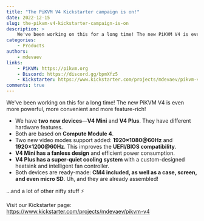 ```yaml
---
title: "The PiKVM V4 Kickstarter campaign is on!"
date: 2022-12-15
slug: the-pikvm-v4-kickstarter-campaign-is-on
description: >
    We've been working on this for a long time! The new PiKVM V4 is even more powerful, more convenient and more feature-rich!
categories:
    - Products
authors:
    - mdevaev
links:
    - PiKVM: https://pikvm.org
    - Discord: https://discord.gg/bpmXfz5
    - Kickstarter: https://www.kickstarter.com/projects/mdevaev/pikvm-v4
comments: true
---
```


We've been working on this for a long time! The new PiKVM V4 is even more powerful, more convenient and more feature-rich!

<!-- more -->

- We have **two new devices**—**V4 Mini** and **V4 Plus**. They have different hardware features.
- Both are based on **Compute Module 4**.
- Two new video modes support added: **1920×1080@60Hz** and **1920×1200@60Hz**. This improves the **UEFI/BIOS compatibility**.
- **V4 Mini has a fanless design** and efficient power consumption.
- **V4 Plus has a super-quiet cooling system** with a custom-designed heatsink and intelligent fan controller.
- Both devices are ready-made: **CM4 included, as well as a case, screen, and even micro SD**. Uh, and they are already assembled!

...and a lot of other nifty stuff ⚡ 

Visit our Kickstarter page: https://www.kickstarter.com/projects/mdevaev/pikvm-v4